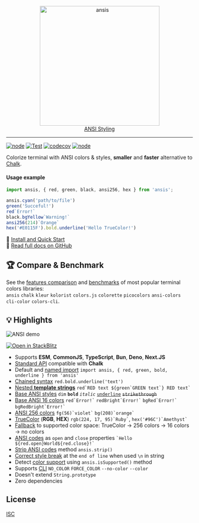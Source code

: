 <p align="center">
  <a href="https://github.com/webdiscus/ansis">
    <img width="323" src="docs/img/ansis-logo.png" alt="ansis"><br>
    ANSI Styling
  </a>
</p>

---
[![node](https://img.shields.io/node/v/ansis)](https://nodejs.org)
[![Test](https://github.com/webdiscus/ansis/actions/workflows/test.yml/badge.svg)](https://github.com/webdiscus/ansis/actions/workflows/test.yml)
[![codecov](https://codecov.io/gh/webdiscus/ansis/branch/master/graph/badge.svg?token=H7SFJONX1X)](https://codecov.io/gh/webdiscus/ansis)
[![node](https://img.shields.io/npm/dm/ansis)](https://www.npmjs.com/package/ansis)

Colorize terminal with ANSI colors & styles, **smaller** and **faster** alternative to [Chalk](https://github.com/chalk/chalk).

#### Usage example

```js
import ansis, { red, green, black, ansi256, hex } from 'ansis';

ansis.cyan('path/to/file')
green('Succeful!')
red`Error!`
black.bgYellow`Warning!`
ansi256(214)`Orange`
hex('#E0115F').bold.underline('Hello TrueColor!')
```

🚀 [Install and Quick Start](https://github.com/webdiscus/ansis#install)\
📖 [Read full docs on GitHub](https://github.com/webdiscus/ansis)

## 🏆 Compare & Benchmark

See the [features comparison](https://github.com/webdiscus/ansis#compare) and [benchmarks](https://github.com/webdiscus/ansis#benchmark) of most popular terminal colors libraries:\
`ansis` `chalk` `kleur` `kolorist` `colors.js` `colorette` `picocolors` `ansi-colors` `cli-color` `colors-cli`.

## 💡 Highlights

![ANSI demo](docs/img/ansis-demo.png)

[![Open in StackBlitz](https://developer.stackblitz.com/img/open_in_stackblitz.svg)](https://stackblitz.com/edit/stackblitz-starters-gs2gve?file=index.js)

- Supports **ESM**, **CommonJS**, **TypeScript**, **Bun**, **Deno**, **Next.JS**
- [Standard API](https://github.com/webdiscus/ansis#base-colors) compatible with **Chalk**
- Default and [named import](https://github.com/webdiscus/ansis#named-import) `import ansis, { red, green, bold, underline } from 'ansis'`
- [Chained syntax](https://github.com/webdiscus/ansis#chained-syntax) `red.bold.underline('text')`
- [Nested **template strings**](https://github.com/webdiscus/ansis#nested-syntax) ``` red`RED text ${green`GREEN text`} RED text` ```
- [Base ANSI styles](https://github.com/webdiscus/ansis#base-colors) `dim` **`bold`** _`italic`_ <u>`underline`</u> <s>`strikethrough`</s>
- [Base ANSI 16 colors](https://github.com/webdiscus/ansis#base-colors) ``` red`Error!` ``` ``` redBright`Error!` ``` ``` bgRed`Error!` ``` ``` bgRedBright`Error!` ```
- [ANSI 256 colors](https://github.com/webdiscus/ansis#256-colors) ``` fg(56)`violet` ``` ``` bg(208)`orange` ```
- [TrueColor](https://github.com/webdiscus/ansis#truecolor) (**RGB**, **HEX**) ``` rgb(224, 17, 95)`Ruby` ```, ``` hex('#96C')`Amethyst` ```
- [Fallback](https://github.com/webdiscus/ansis#fallback) to supported color space: TrueColor → 256 colors → 16 colors → no colors
- [ANSI codes](https://github.com/webdiscus/ansis#escape-codes) as `open` and `close` properties ``` `Hello ${red.open}World${red.close}!` ```
- [Strip ANSI codes](https://github.com/webdiscus/ansis#strip) method `ansis.strip()`
- [Correct style break](https://github.com/webdiscus/ansis#new-line) at the `end of line` when used `\n` in string
- Detect [color support](https://github.com/webdiscus/ansis#color-support) using `ansis.isSupported()` method
- Supports [CLI](https://github.com/webdiscus/ansis#cli-vars) `NO_COLOR` `FORCE_COLOR` `--no-color` `--color`
- Doesn't extend `String.prototype`
- Zero dependencies

## License

[ISC](https://github.com/webdiscus/ansis/blob/master/LICENSE)
